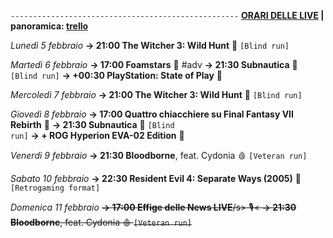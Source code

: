 <code>---------------------------------------------------</code>
<b><u>ORARI DELLE LIVE</u> | panoramica: <a href="https://trello.com/b/iKwdSGf3/sabaku">trello</a></b>

<i>Lunedì 5 febbraio</i>
<b>→ 21:00 The Witcher 3: Wild Hunt</b> 🦄 <code>[Blind run]</code>

<i>Martedì 6 febbraio</i>
<b>→ 17:00 Foamstars</b> 🫧 #adv
<b>→ 21:30 Subnautica</b> 🐳 <code>[Blind run]</code>
<b>→ +00:30 PlayStation: State of Play</b> 🍑

<i>Mercoledì 7 febbraio</i>
<b>→ 21:00 The Witcher 3: Wild Hunt</b> 🦄 <code>[Blind run]</code>

<i>Giovedì 8 febbraio</i>
<b>→ 17:00 Quattro chiacchiere su Final Fantasy VII Rebirth</b> 👼
<b>→ 21:30 Subnautica</b> 🐳 <code>[Blind run]</code>
<b>→ + ROG Hyperion EVA-02 Edition</b> 🤖

<i>Venerdì 9 febbraio</i>
<b>→ 21:30 Bloodborne</b>, feat. Cydonia 🩸 <code>[Veteran run]</code>

<i>Sabato 10 febbraio</i>
<b>→ 22:30 Resident Evil 4: Separate Ways (2005)</b> 🧿 <code>[Retrogaming format]</code>

<i>Domenica 11 febbraio</i>
<s><b>→ 17:00 Effige delle News LIVE</b>/s> 🎙️<
<b>→ 21:30 Bloodborne</b>, feat. Cydonia 🩸 <code>[Veteran run]</code>
